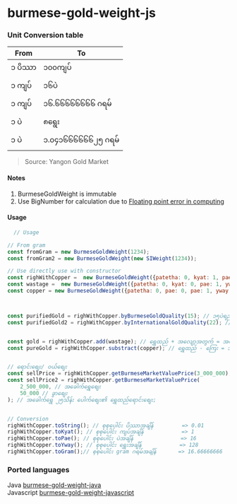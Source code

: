 # burmese-gold-weight-js
### Unit Conversion table
|From|To|
|--|--|
|၁ ပိဿာ| ၁၀၀ကျပ်|
|၁ ကျပ်| ၁၆ပဲ|
|၁ ကျပ်| ၁၆.၆၆၆၆၆၆၆၆ ဂရမ်|
|၁ ပဲ| ၈ရွေး|
|၁ ပဲ| ၁.၀၄၁၆၆၆၆၆၆၂၅ ဂရမ်|

> Source: Yangon Gold Market

#### Notes
1. BurmeseGoldWeight is immutable
2. Use BigNumber for calculation due to [Floating point error in computing](https://betterprogramming.pub/why-is-0-1-0-2-not-equal-to-0-3-in-most-programming-languages-99432310d476)

#### Usage
```javascript
  // Usage

// From gram
const fromGram = new BurmeseGoldWeight(1234);
const fromGram2 = new BurmeseGoldWeight(new SIWeight(1234));

// Use directly use with constructor
const righWithCopper =  new BurmeseGoldWeight({patetha: 0, kyat: 1, pae: 0, yway: 0}); // ရွှေထည် ၁ကျပ်သား
const wastage =  new BurmeseGoldWeight({patetha: 0, kyat: 0, pae: 1, yway: 2}); // အလျေ့ာအတွက် ၁ပဲ ၂ရွေး
const copper = new BurmeseGoldWeight({patetha: 0, pae: 0, pae: 1, yway: 0}); // ကြေး(အတွင်းစပ်) ၁ပဲ



const purifiedGold = righWithCopper.byBurmeseGoldQuality(15); // ၁၅ပဲရည် အခေါက်ရွှေချွတ်ပြီး
const purifiedGold2 = righWithCopper.byInternationalGoldQuality(22); // 22/24 K အခေါက်ရွှေချွတ်ပြီး


const gold = righWithCopper.add(wastage); // ရွှေထည် + အလျော့အတွက် = အထည်လုပ် အချိန်
const pureGold = righWithCopper.substract(copper); // ရွှေထည် - ကြေး = အခေါက်


// ရောင်းစျေး/ ဝယ်စျေး
const sellPrice = righWithCopper.getBurmeseMarketValuePrice(3_000_000); // အခေါက်ရွှေ သိန်း၃၀ ပေါက်စျေး၏ ရွှေထည်ရောင်းစျေး
const sellPrice2 = righWithCopper.getBurmeseMarketValuePrice(
    2_500_000, // အခေါက်ရွှေစျေး
    50_000 // ခွာစျေး
); // အခေါက်ရွှေ ၂၅သိန်း ပေါက်စျေး၏ ရွှေထည်ရောင်းစျေး;


// Conversion
righWithCopper.toString(); // စုစုပေါင်း ပိဿာအချိန်         => 0.01
righWithCopper.toKyat(); // စုစုပေါင်း ကျပ်အချိန်            => 1
righWithCopper.toPae(); // စုစုပေါင်း ပဲအချိန်               => 16
righWithCopper.toYway(); // စုစုပေါင်း ရွှေးအချိန်            => 128 
righWithCopper.toGram();// စုစုပေါင်း gram ဂရမ်အချိန်       => 16.66666666
```


### Ported languages
Java [burmese-gold-weight-java](https://github.com/jianshangquan/burmese-gold-weight-java) \
Javascript [burmese-gold-weight-javascript](https://github.com/jianshangquan/burmese-weight-js)
